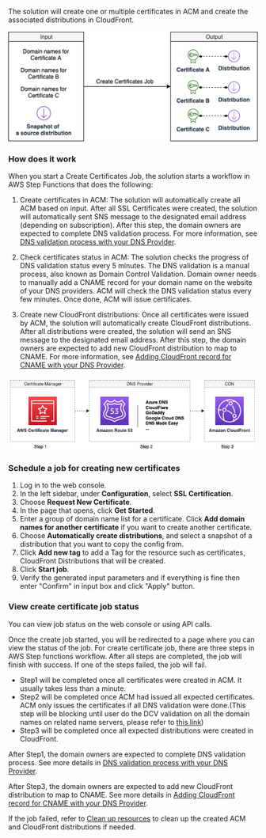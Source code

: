 The solution will create one or multiple certificates in ACM and create the associated distributions in CloudFront. 

![create-certificate-job](../../../images/create-certificate-job.png)

### How does it work

When you start a Create Certificates Job, the solution starts a workflow in AWS Step Functions that does the following:

1. Create certificates in ACM: The solution will automatically create all ACM based on input. After all SSL Certificates were created, the solution will automatically sent SNS message to the designated email address (depending on subscription). After this step, the domain owners are expected to complete DNS validation process. For more information, see [DNS validation process with your DNS Provider](./dns-validation-process.md).

2. Check certificates status in ACM: The solution checks the progress of DNS validation status every 5 minutes. The DNS validation is a manual process, also known as Domain Control Validation. Domain owner needs to manually add a CNAME record for your domain name on the website of your DNS providers. ACM will check the DNS validation status every few minutes. Once done, ACM will issue certificates. 

3. Create new CloudFront distributions: Once all certificates were issued by ACM, the solution will automatically create CloudFront distributions. After all distributions were created, the solution will send an SNS message to the designated email address. After this step, the domain owners are expected to add new CloudFront distribution to map to CNAME. For more information, see [Adding CloudFront record for CNAME with your DNS Provider](./add-record-for-cname.md).

![certificate-workflow](../../../images/certificate-workflow.png)

### Schedule a job for creating new certificates

1. Log in to the web console.
2. In the left sidebar, under **Configuration**, select **SSL Certification**. 
3. Choose **Request New Certificate**.
4. In the page that opens, click **Get Started**.
5. Enter a group of domain name list for a certificate. Click **Add domain names for another certificate** if you want to create another certificate. 
6. Choose **Automatically create distributions**, and select a snapshot of a distribution that you want to copy the config from. 
7. Click **Add new tag** to add a Tag for the resource such as certificates, CloudFront Distributions that will be created.
8. Click **Start job**.
9. Verify the generated input parameters and if everything is fine then enter "Confirm" in input box and click "Apply" button.

### View create certificate job status

You can view job status on the web console or using API calls.

Once the create job started, you will be redirected to a page where you can view the status of the job. For create certificate job, there are three steps in AWS Step functions workflow. After all steps are completed, the job will finish with success. If one of the steps failed, the job will fail. 

* Step1 will be completed once all certificates were created in ACM. It usually takes less than a minute. 
* Step2 will be completed once ACM had issued all expected certificates. ACM only issues the certificates if all DNS validation were done.(This step will be blocking until user do the DCV validation on all the domain names on related name servers, please refer to [this link](https://docs.aws.amazon.com/acm/latest/userguide/dns-validation.html))
* Step3 will be completed once all expected distributions were created in CloudFront. 

After Step1, the domain owners are expected to complete DNS validation process. See more details in [DNS validation process with your DNS Provider](./dns-validation-process.md).

After Step3, the domain owners are expected to add new CloudFront distribution to map to CNAME. See more details in [Adding CloudFront record for CNAME with your DNS Provider](./add-record-for-cname.md).

If the job failed, refer to [Clean up resources](clean-up-resources.md) to clean up the created ACM and CloudFront distributions if needed.


